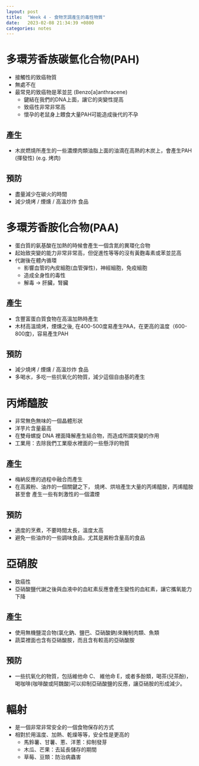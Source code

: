 ```yaml
---
layout: post
title:  "Week 4 - 食物烹調產生的毒性物質"
date:   2023-02-08 21:34:39 +0800
categories: notes
---
```


# 多環芳香族碳氫化合物(PAH)
  - 接觸性的致癌物質
  - 無處不在
  - 最常見的致癌物是苯並芘 (Benzo[a]anthracene)
     - 鍵結在我們的DNA上面，讓它的突變性提高
     - 致癌性非常非常高
     - 懷孕的老鼠身上餵食大量PAH可能造成後代的不孕

## 產生
  - 木炭燃燒所產生的一些濃煙肉類油脂上面的油滴在高熱的木炭上，會產生PAH (揮發性) (e.g. 烤肉)

## 預防
  - 盡量減少在碳火的時間
  - 減少燒烤 / 煙燻 / 高溫炒炸 食品

# 多環芳香胺化合物(PAA)
  - 蛋白質的氨基酸在加熱的時候會產生一個含氮的異環化合物
  - 起始致突變的能力非常非常高，但促進性等等的沒有黃麴毒素或苯並芘高
  - 代謝後在體內循環
     - 影響血管的內皮細胞(血管彈性)，神經細胞，免疫細胞
     - 造成全身性的毒性
     - 解毒 -> 肝臟，腎臟

## 產生
  - 含豐富蛋白質食物在高溫加熱時產生
  - 木材高溫燒烤，煙燻之後, 在400-500度易產生PAA，在更高的溫度（600-800度)，容易產生PAH

## 預防
  - 減少燒烤 / 煙燻 / 高溫炒炸 食品
  - 多喝水，多吃一些抗氧化的物質，減少這個自由基的產生

# 丙烯醯胺
  - 非常無色無味的一個晶體形狀
  - 洋芋片含量最高
  - 在雙母螺旋 DNA 裡面降解產生結合物，而造成所謂突變的作用
  - 工業用：去除我們工業廢水裡面的一些懸浮的物質

## 產生
  - 梅納反應的過程中融合而產生
  - 在高澱粉、油炸的一個關鍵之下， 燒烤、烘培產生大量的丙烯醯胺，丙烯醯胺甚至會 產生一些有刺激性的一個濃煙

## 預防
  - 適度的烹煮，不要時間太長，溫度太高
  - 避免一些油炸的一些調味食品，尤其是澱粉含量高的食品

# 亞硝胺
  - 致癌性
  - 亞硝酸鹽代謝之後與血液中的血紅素反應會產生變性的血紅素，讓它攜氧能力下降

## 產生
  - 使用無機鹽混合物(氯化鈉、鹽巴、亞硝酸鈉)來醃制肉類、魚類
  - 蔬菜裡面也含有亞硝酸胺，而且含有較高的亞硝酸胺

## 預防
  - 一些抗氧化的物質，包括維他命 C、 維他命 E，或者多酚類，喝茶(兒茶酚)，喝咖啡(咖啡酸或阿魏酸)可以抑制亞硝酸鹽的反應，讓亞硝胺的形成減少。

# 輻射
  - 是一個非常非常安全的一個食物保存的方式
  - 相對於用溫度、加熱、乾燥等等，安全性是更高的
     - 馬鈴薯、甘薯、蔥、洋蔥：抑制發芽
     - 木瓜、芒果：去延長儲存的期間
     - 草莓、豆類：防治病蟲害
